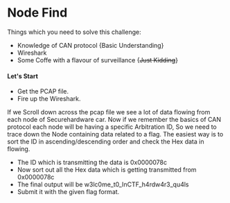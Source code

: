 # Node Find

Things which you need to solve this challenge:
  - Knowledge of CAN protocol {Basic Understanding}
  - Wireshark
  - Some Coffe with a flavour of surveillance {~~Just Kidding~~}

#### Let's Start

  - Get the PCAP file.
  - Fire up the Wireshark.

If we Scroll down across the pcap file we see a lot of data flowing from each node of Securehardware car. Now if we remember the basics of CAN protocol each node will be having a specific Arbitration ID, So we need to trace down the Node containing data related to a flag. The easiest way is to sort the ID in ascending/descending order and check the Hex data in flowing. 

- The ID which is transmitting the data is 0x0000078c
- Now sort out all the Hex data which is getting transmitted from 0x0000078c
- The final output will be w3lc0me_t0_InCTF_h4rdw4r3_qu4ls
- Submit it with the given flag format.

